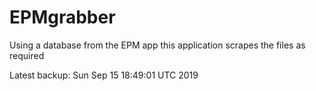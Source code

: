 # EPMgrabber
Using a database from the EPM app this application scrapes the files as required


Latest backup: Sun Sep 15 18:49:01 UTC 2019

